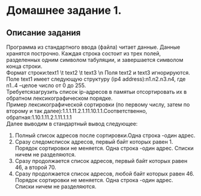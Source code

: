 # Домашнее задание 1.

## Описание задания 
Программа из стандартного ввода (файла) читает данные. 
Данные хранятся построчно. Каждая строка состоит из трех полей, разделенных одним символом табуляции, и завершается символом конца строки.  
Формат строки:text1 \t  text2 \t text3 \n Поля text2 и text3 игнорируются.   
Поле text1 имеет следующую структуру (ip4 address):n1.n2.n3.n4, где n1..4 –целое число от 0 до 255.  
Требуетсязагрузить список ip-адресов в памятьи отсортировать их в обратном лексикографическом порядке.   
Пример лексикографической сортировки (по первому числу, затем по второму и так далее):1.1.1.11.2.1.11.10.1.1.Соответственно, обратная:1.10.1.11.2.1.11.1.1.1  
Далее выводим в стандартный вывод следующее:
1. Полный список адресов после сортировки.Одна строка -один адрес.
2. Сразу следомсписок адресов, первый байт которых равен 1. Порядок сортировки не меняется. Одна строка -один адрес. Списки ничем не разделяются.
3. Сразу продолжается список адресов, первый байт которых равен 46, а второй 70.  
4. Сразу продолжается список адресов, любой байт которых равен 46. Порядок сортировки не меняется. Одна строка -один адрес.   
Списки ничем не разделяются.
